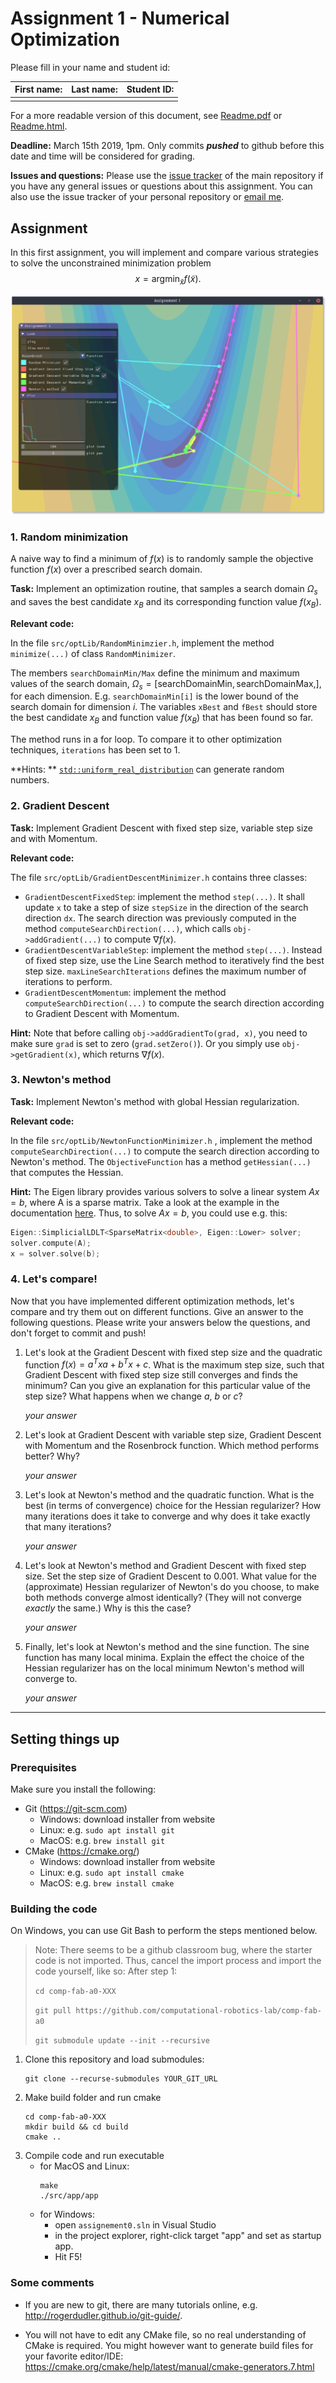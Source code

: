 # Assignment 1 - Numerical Optimization

Please fill in your name and student id:

| First name: | Last name: | Student ID: |
| ----------- | ---------- | ----------- |
|             |            |             |

For a more readable version of this document, see [Readme.pdf](Readme.pdf) or [Readme.html](Readme.html).

**Deadline:** March 15th 2019, 1pm. Only commits ***pushed*** to github before this date and time will be considered for grading.

**Issues and questions:** Please use the [issue tracker](https://github.com/computational-robotics-lab/comp-fab-a1) of the main repository if you have any general issues or questions about this assignment. You can also use the issue tracker of your personal repository or [email me](mailto:moritzge@inf.ethz.ch).

## Assignment

In this first assignment, you will implement and compare various strategies to solve the unconstrained minimization problem
$$
x = \text{argmin}_\tilde{x} f(\tilde{x}).
$$

![screenshot](screenshot.png)



### 1. Random minimization

A naive way to find a minimum of $f(x)$ is to randomly sample the objective function $f(x)$ over a prescribed search domain. 

**Task:** Implement an optimization routine, that samples a search domain $\Omega_s$ and saves the best candidate $x_B$ and its corresponding function value $f(x_B)$.

**Relevant code:** 

In the file `src/optLib/RandomMinimzier.h`, implement the method `minimize(...)` of class `RandomMinimizer`. 

The members `searchDomainMin/Max` define the minimum and maximum values of the search domain, $\Omega_s = [\text{searchDomainMin}, \text{searchDomainMax}, ]$, for each dimension. E.g. `searchDomainMin[i]` is the lower bound of the search domain for dimension $i$. The variables `xBest` and `fBest` should store the best candidate $x_B$ and function value $f(x_B)$ that has been found so far.

The method runs in a for loop. To compare it to other optimization techniques, `iterations` has been set to 1.

**Hints: ** [`std::uniform_real_distribution`](https://en.cppreference.com/w/cpp/numeric/random/uniform_real_distribution) can generate random numbers.

### 2. Gradient Descent

**Task:** Implement Gradient Descent with fixed step size, variable step size and with Momentum.

**Relevant code:**

The file `src/optLib/GradientDescentMinimizer.h` contains three classes:

- `GradientDescentFixedStep`: implement the method `step(...)`. It shall update `x` to take a step of size `stepSize` in the direction of the search direction `dx`. The search direction was previously computed in the method `computeSearchDirection(...)`, which calls `obj->addGradient(...)` to compute $\nabla f(x)$.
- `GradientDescentVariableStep`: implement the method `step(...)`. Instead of fixed step size, use the Line Search method to iteratively find the best step size. `maxLineSearchIterations` defines the maximum number of iterations to perform.
- `GradientDescentMomentum`: implement the method `computeSearchDirection(...)` to compute the search direction according to Gradient Descent with Momentum.

**Hint:** Note that before calling `obj->addGradientTo(grad, x)`, you need to make sure `grad` is set to zero (`grad.setZero()`). Or you simply use `obj->getGradient(x)`, which returns $\nabla f(x)$.

### 3. Newton's method

**Task:** Implement Newton's method with global Hessian regularization.

**Relevant code:**

In the file `src/optLib/NewtonFunctionMinimizer.h` , implement the method `computeSearchDirection(...)` to compute the search direction according to Newton's method. The `ObjectiveFunction` has a method `getHessian(...)` that computes the Hessian.

**Hint:** The Eigen library provides various solvers to solve a linear system $Ax=b$, where A is a sparse matrix. Take a look at the example in the documentation [here](https://eigen.tuxfamily.org/dox/group__TopicSparseSystems.html). Thus, to solve $Ax=b$, you could use e.g. this:

```c++
Eigen::SimplicialLDLT<SparseMatrix<double>, Eigen::Lower> solver;
solver.compute(A);
x = solver.solve(b);
```

### 4. Let's compare!

Now that you have implemented different optimization methods, let's compare and try them out on different functions. Give an answer to the following questions. Please write your answers below the questions, and don't forget to commit and push!

1. Let's look at the Gradient Descent with fixed step size and the quadratic function $f(x) = a^Txa + b^Tx + c$. 
   What is the maximum step size, such that Gradient Descent with fixed step size still converges and finds the minimum? Can you give an explanation for this particular value of the step size? What happens when we change $a$, $b$ or $c$?

   *your answer*

2. Let's look at Gradient Descent with variable step size, Gradient Descent with Momentum and the Rosenbrock function.
   Which method performs better? Why?

   *your answer*

3. Let's look at Newton's method and the quadratic function.
   What is the best (in terms of convergence) choice for the Hessian regularizer? How many iterations does it take to converge and why does it take exactly that many iterations?

   *your answer*

4. Let's look at Newton's method and Gradient Descent with fixed step size.
   Set the step size of Gradient Descent to $0.001$. What value for the (approximate) Hessian regularizer of Newton's do you choose, to make both methods converge almost identically? (They will not converge *exactly* the same.) Why is this the case?

   *your answer*

5. Finally, let's look at Newton's method and the sine function.
   The sine function has many local minima. Explain the effect the choice of the Hessian regularizer has on the local minimum Newton's method will converge to.

   *your answer*

---

## Setting things up

### Prerequisites

Make sure you install the following:

- Git (https://git-scm.com)
    + Windows: download installer from website
    + Linux: e.g. `sudo apt install git`
    + MacOS: e.g. `brew install git`
- CMake (https://cmake.org/)
    + Windows: download installer from website
    + Linux: e.g. `sudo apt install cmake`
    + MacOS: e.g. `brew install cmake`

### Building the code

On Windows, you can use Git Bash to perform the steps mentioned below.

> Note: There seems to be a github classroom bug, where the starter code is not imported. Thus, cancel the import process and import the code yourself, like so:
> After step 1: 
> 
> `cd comp-fab-a0-XXX`
> 
> `git pull https://github.com/computational-robotics-lab/comp-fab-a0` 
> 
> `git submodule update --init --recursive`

1. Clone this repository and load submodules:
    ```
    git clone --recurse-submodules YOUR_GIT_URL
    ```
2. Make build folder and run cmake
    ```
    cd comp-fab-a0-XXX
    mkdir build && cd build
    cmake ..
    ```
3. Compile code and run executable
    - for MacOS and Linux:
        ```
        make
        ./src/app/app
        ```
    - for Windows: 
        * open `assignement0.sln` in Visual Studio
        * in the project explorer, right-click target "app" and set as startup app.
        * Hit F5!


### Some comments

- If you are new to git, there are many tutorials online, e.g. http://rogerdudler.github.io/git-guide/.

- You will not have to edit any CMake file, so no real understanding of CMake is required. You might however want to generate build files for your favorite editor/IDE: https://cmake.org/cmake/help/latest/manual/cmake-generators.7.html
